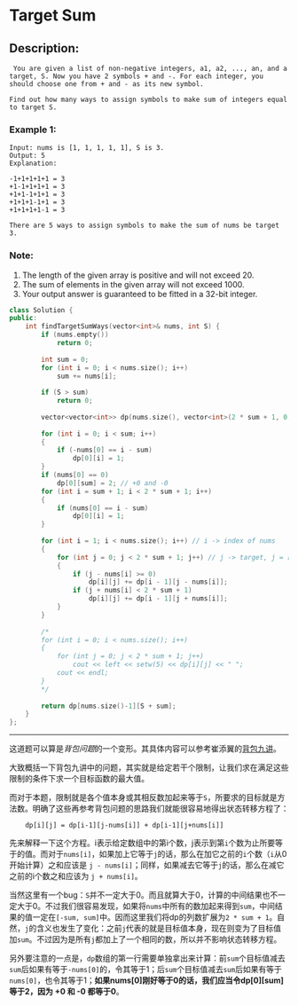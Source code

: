 # Target Sum
## Description:
```
 You are given a list of non-negative integers, a1, a2, ..., an, and a target, S. Now you have 2 symbols + and -. For each integer, you should choose one from + and - as its new symbol.

Find out how many ways to assign symbols to make sum of integers equal to target S.
```
### Example 1:
```
Input: nums is [1, 1, 1, 1, 1], S is 3. 
Output: 5
Explanation: 

-1+1+1+1+1 = 3
+1-1+1+1+1 = 3
+1+1-1+1+1 = 3
+1+1+1-1+1 = 3
+1+1+1+1-1 = 3

There are 5 ways to assign symbols to make the sum of nums be target 3.
```
### Note:

   1. The length of the given array is positive and will not exceed 20.
   2. The sum of elements in the given array will not exceed 1000.
   3. Your output answer is guaranteed to be fitted in a 32-bit integer.
   
```cpp
class Solution {
public:
    int findTargetSumWays(vector<int>& nums, int S) {
        if (nums.empty())
            return 0;
        
        int sum = 0;
        for (int i = 0; i < nums.size(); i++)
            sum += nums[i];
        
        if (S > sum)
            return 0;
        
        vector<vector<int>> dp(nums.size(), vector<int>(2 * sum + 1, 0));
        
        for (int i = 0; i < sum; i++)
        {
            if (-nums[0] == i - sum)
                dp[0][i] = 1;
        }
        if (nums[0] == 0)
            dp[0][sum] = 2; // +0 and -0
        for (int i = sum + 1; i < 2 * sum + 1; i++)
        {
            if (nums[0] == i - sum)
                dp[0][i] = 1;
        }
        
        for (int i = 1; i < nums.size(); i++) // i -> index of nums
        {
            for (int j = 0; j < 2 * sum + 1; j++) // j -> target, j = real-target + sum
            {
                if (j - nums[i] >= 0)
                    dp[i][j] += dp[i - 1][j - nums[i]];
                if (j + nums[i] < 2 * sum + 1)
                    dp[i][j] += dp[i - 1][j + nums[i]];
            }
        }
        
        /*
        for (int i = 0; i < nums.size(); i++)
        {
            for (int j = 0; j < 2 * sum + 1; j++)
                cout << left << setw(5) << dp[i][j] << " ";
            cout << endl;
        }
        */
        
        return dp[nums.size()-1][S + sum];
    }
};
```
   
   
**********************************************
这道题可以算是*背包问题*的一个变形。其具体内容可以参考崔添翼的[背包九讲](https://www.cnblogs.com/jbelial/articles/2116074.html)。

大致概括一下背包九讲中的问题，其实就是给定若干个限制，让我们求在满足这些限制的条件下求一个目标函数的最大值。

而对于本题，限制就是各个值本身或其相反数加起来等于`S`，所要求的目标就是方法数。明确了这些再参考背包问题的思路我们就能很容易地得出状态转移方程了：
```
    dp[i][j] = dp[i-1][j-nums[i]] + dp[i-1][j+nums[i]]
```

先来解释一下这个方程。i表示给定数组中的第i个数，j表示到第`i`个数为止所要等于的值。而对于`nums[i]`，如果加上它等于`j`的话，那么在加它之前的`i`个数（`i`从0开始计算）之和应该是 `j - nums[i]`；同样，如果减去它等于`j`的话，那么在减它之前的i个数之和应该为 `j + nums[i]`。

当然这里有一个bug：`S`并不一定大于0。而且就算大于0，计算的中间结果也不一定大于0。不过我们很容易发现，如果将`nums`中所有的数加起来得到`sum`，中间结果的值一定在`[-sum, sum]`中。因而这里我们将dp的列数扩展为`2 * sum + 1`。自然，`j`的含义也发生了变化：之前`j`代表的就是目标值本身，现在则变为了目标值加`sum`。不过因为是所有`j`都加上了一个相同的数，所以并不影响状态转移方程。

另外要注意的一点是，`dp`数组的第一行需要单独拿出来计算：前`sum`个目标值减去`sum`后如果有等于`-nums[0]`的，令其等于1；后`sum`个目标值减去`sum`后如果有等于`nums[0]`，也令其等于1；**如果nums[0]刚好等于0的话，我们应当令dp[0][sum]等于2，因为 +0 和 -0 都等于0**。